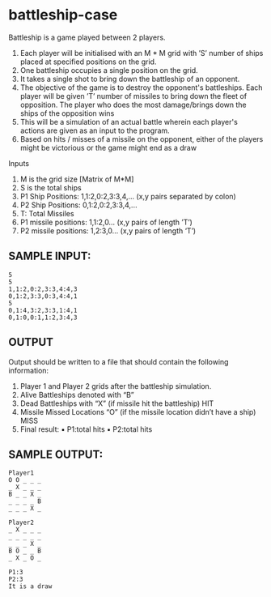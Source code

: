# battleship-case
Battleship is a game played between 2 players.
1. Each player will be initialised with an M * M grid with ’S’ number of ships placed at specified positions on the grid.
2. One battleship occupies a single position on the grid.
3. It takes a single shot to bring down the battleship of an opponent.
4. The objective of the game is to destroy the opponent's battleships. Each player will be given ’T’ number of missiles to bring down the fleet of opposition. The player who does the most damage/brings down the ships of the opposition wins
5. This will be a simulation of an actual battle wherein each player's actions are given as an input to the program.
6. Based on hits / misses of a missile on the opponent, either of the players might be victorious or the game might end as a draw

Inputs
1. M is the grid size [Matrix of M*M]
2. S is the total ships
3. P1 Ship Positions: 1,1:2,0:2,3:3,4,... (x,y pairs separated by colon)
4. P2 Ship Positions: 0,1:2,0:2,3:3,4,...
5. T: Total Missiles
6. P1 missile positions: 1,1:2,0… (x,y pairs of length ’T’)
7. P2 missile positions: 1,2:3,0… (x,y pairs of length ‘T’)

## SAMPLE INPUT:
```
5
5
1,1:2,0:2,3:3,4:4,3
0,1:2,3:3,0:3,4:4,1
5
0,1:4,3:2,3:3,1:4,1
0,1:0,0:1,1:2,3:4,3
```
## OUTPUT
Output should be written to a file that should contain the following information:
1. Player 1 and Player 2 grids after the battleship simulation.
2. Alive Battleships denoted with “B”
3. Dead Battleships with “X” (if missile hit the battleship) HIT
4. Missile Missed Locations “O” (if the missile location didn’t have a ship) MISS
5. Final result:
▪ P1:total hits
▪ P2:total hits

## SAMPLE OUTPUT:
```
Player1
O O _ _ _ 
_ X _ _ _ 
B _ _ X _ 
_ _ _ _ B 
_ _ _ X _ 

Player2
_ X _ _ _ 
_ _ _ _ _ 
_ _ _ X _ 
B O _ _ B 
_ X _ O _ 

P1:3
P2:3
It is a draw
```
